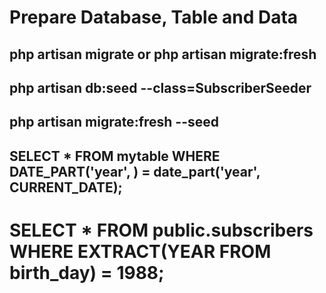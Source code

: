 # Prepare Database, Table and Data
## php artisan migrate or php artisan migrate:fresh
## php artisan db:seed --class=SubscriberSeeder
## php artisan migrate:fresh --seed

## SELECT * FROM mytable WHERE DATE_PART('year', ) = date_part('year', CURRENT_DATE);

# SELECT * FROM public.subscribers WHERE EXTRACT(YEAR FROM birth_day) = 1988;
